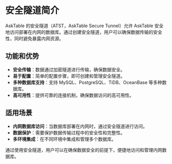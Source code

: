 # 安全隧道简介

AskTable 的安全隧道（ATST，AskTable Secure Tunnel）允许 AskTable 安全地访问部署在内网的数据库。通过创建安全隧道，用户可以确保数据传输的安全性，同时避免暴露内网资源。



## 功能和优势

- **安全传输**：数据通过加密隧道进行传输，确保数据安全。
- **易于配置**：简单的配置步骤，即可创建和管理安全隧道。
- **多种数据库支持**：支持 MySQL、PostgreSQL、TiDB、OceanBase 等多种数据库。
- **高可用性**：提供可靠的连接机制，确保数据访问的高可用性。

## 适用场景

- **内网数据库访问**：当数据库部署在内网时，通过安全隧道进行访问。
- **数据保护**：需要保护数据传输过程中的安全性和完整性。
- **多环境集成**：在不同环境中集成和管理多个数据库。

通过使用安全隧道，用户可以在确保数据安全的前提下，便捷地访问和管理内网数据库。
